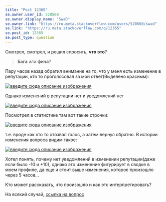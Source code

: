 ```yaml
---
title: "Post 12365"
se.owner.user_id: 520560
se.owner.display_name: "SwaD"
se.owner.link: "https://ru.meta.stackoverflow.com/users/520560/swad"
se.link: "https://ru.meta.stackoverflow.com/q/12365"
se.post_id: 12365
se.post_type: question
---
```

<p>Смотрел, смотрел, и решил спросить, <strong>что это</strong>?</p>
<blockquote>
<p><strong>Бага</strong> или <strong>фича</strong>?</p>
</blockquote>
<p>Пару часов назад обратил внимание на то, что у меня есть изменение в репутации, кто то проголосовал за мой ответ(Выделено красным):</p>
<p><a href="https://i.stack.imgur.com/Au3G3.png" rel="nofollow noreferrer"><img src="https://i.stack.imgur.com/Au3G3.png" alt="введите сюда описание изображения" /></a></p>
<p>Однако изменений в репутации нет и уведомлений нет</p>
<p><a href="https://i.stack.imgur.com/AJv7d.png" rel="nofollow noreferrer"><img src="https://i.stack.imgur.com/AJv7d.png" alt="введите сюда описание изображения" /></a></p>
<p>Посмотрел в статистике там вот такие строчки:</p>
<p><a href="https://i.stack.imgur.com/x9qvc.png" rel="nofollow noreferrer"><img src="https://i.stack.imgur.com/x9qvc.png" alt="введите сюда описание изображения" /></a></p>
<p>т.е. вроде как кто то отозвал голос, а затем вернул обратно. В истории изменения вопроса видим такое:</p>
<p><a href="https://i.stack.imgur.com/M577h.png" rel="nofollow noreferrer"><img src="https://i.stack.imgur.com/M577h.png" alt="введите сюда описание изображения" /></a></p>
<p>Хотел понять, почему нет уведомлений в изменении репутации(даже если было -10 и +10), однако это изменение фигурирует в сводке в моем профиле, да еще и стоит выше изменения, которое произошло через 5 часов...</p>
<p>Кто может рассказать, что произошло и как это интерпретировать?</p>
<p>На всякий случай, <a href="https://ru.stackoverflow.com/questions/1485436/%d0%9a%d0%b0%d0%ba-%d0%b2%d1%8b%d0%b2%d0%be%d0%b4%d0%b8%d1%82%d1%8c-%d0%ba%d0%b0%d0%b6%d0%b4%d1%83%d1%8e-%d1%81%d0%b5%d0%ba%d1%83%d0%bd%d0%b4%d1%83-%d1%87%d0%b8%d1%81%d0%bb%d0%b0-%d0%b2-%d0%b8%d0%bd%d1%82%d0%b5%d1%80%d0%b2%d0%b0%d0%bb%d0%b5-%d0%b2%d0%b2%d0%b5%d0%b4%d1%91%d0%bd%d0%be%d0%bc-%d0%bf%d0%be%d0%bb%d1%8c%d0%b7%d0%be%d0%b2%d0%b0%d1%82%d0%b5%d0%bb%d0%b5%d0%bc-%d0%bd%d0%b0-js">ссылка на вопроc</a></p>
